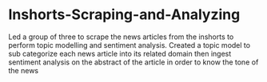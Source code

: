 # Inshorts-Scraping-and-Analyzing

Led a group of three to scrape the news articles from the inshorts to perform topic modelling and sentiment analysis. 
Created a topic model to sub categorize each news article into its related domain then ingest sentiment analysis on the abstract of the article in order to know the tone of the news

